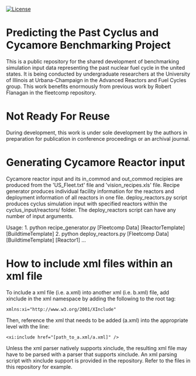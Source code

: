 [![License](https://img.shields.io/badge/License-BSD%203--Clause-blue.svg)](https://opensource.org/licenses/BSD-3-Clause)

Predicting the Past Cyclus and Cycamore Benchmarking Project
==============================================================

This is a public repository for the shared development of benchmarking
simulation input data representing the past nuclear fuel cycle in the united
states. It is being conducted by undergraduate researchers at the University of
Illinois at Urbana-Champaign in the Advanced Reactors and Fuel Cycles group.
This work benefits enormously from previous work by Robert Flanagan in the
fleetcomp repository.

Not Ready For Reuse
====================

During development, this work is under sole development by the authors in
preparation for publication in conference proceedings or an archival journal.

Generating Cycamore Reactor input
=================================

Cycamore reactor input and its in_commod and out_commod recipies are produced
from the 'US_Fleet.txt' file and 'vision_recipes.xls' file. Recipe generator
produces individual facility information for the reactors and deployment
information of all reactors in one file. deploy_reactors.py script produces
cyclus simulation input with specified reactors within the cyclus_input/reactors/
folder. The deploy_reactors script can have any number of input arguments.

Usage:
    1. python recipe_generator.py [Fleetcomp Data] [ReactorTemplate] [BuildtimeTemplate]
    2. python deploy_reactors.py [Fleetcomp Data] [BuildtimeTemplate] [Reactor1] ...

How to include xml files within an xml file
===========================================

To include a xml file (i.e. a.xml) into another xml (i.e. b.xml) file, add xinclude
in the xml namespace by adding the following to the root tag:

    xmlns:xi="http://www.w3.org/2001/XInclude"

Then, reference the xml that needs to be added (a.xml) into the appropriate level
with the line:

    <xi:include href="[path_to_a.xml/a.xml]" />

Unless the xml parser natively supports xinclude, the resulting xml file may have
to be parsed with a parser that supports xinclude. An xml parsing script with
xinclude support is provided in the repository. Refer to the files in this
repository for example.